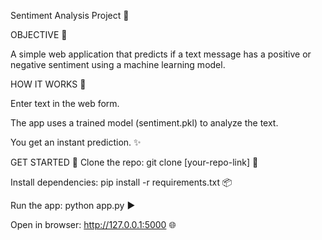 Sentiment Analysis Project 🤖

OBJECTIVE 🎯

A simple web application that predicts if a text message has a positive or negative sentiment using a machine learning model.

HOW IT WORKS 🧠

Enter text in the web form.

The app uses a trained model (sentiment.pkl) to analyze the text.

You get an instant prediction. ✨

GET STARTED 🚀
Clone the repo: git clone [your-repo-link] 🔗

Install dependencies: pip install -r requirements.txt 📦

Run the app: python app.py ▶️

Open in browser: http://127.0.0.1:5000 🌐
